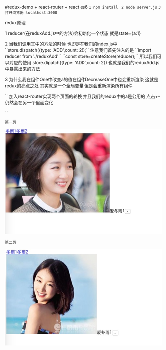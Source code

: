 #redux-demo  + react-router + react es6
``1 npm install ``
``2 node server.js``
``3 打开浏览器 localhost:3000``




<div style="text-align:'center'">redux原理</div> 
<p>1 reducer(在reduxAdd.js中的方法)会初始化一个状态  就是state={a:1}</p>
<p>2 当我们调用其中的方法的时候 也即是在我们的index.js中  
``store.dispatch({type: 'ADD',count: 2});``  
  注意我们首先注入的是 
 ``import reducer from './reduxAdd'`` 
``const store=createStore(reducer);``
所以我们可以对应的使用 store.dipatch({type: 'ADD',count: 2})  也就是我们的reduxAdd.js中暴露出来的方法

 </p>
 
 <p>3 为什么我在组件One中改变a的值在组件DecreaseOne中也会重新渲染  这就是redux的亮点之处 其实就是一个全局变量  但是会重新渲染所有组件</p>
 
 
 
 
 ``
 加入react-router实现两个页面的轮换
 并且我们的redux中的a是公用的  点击+-仍然会在另一个里面变化
 
 
 ``
 
 
 ``
第一页 
``
<div>

<img src='public/js/image/first.png'>
</div>
 

 ``
第二页 
``
<div>

<img src='public/js/image/second.png'>
</div>
 